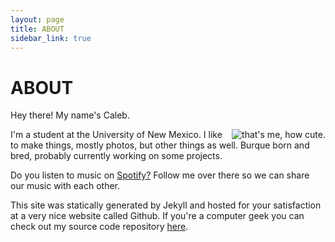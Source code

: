 ```yaml
---
layout: page
title: ABOUT
sidebar_link: true
---
```


<h1 class="page-title">ABOUT</h1>

Hey there! My name's Caleb.

<img style="float: right;" src="{{ site.baseurl }}/images/me.jpg" alt="that's me, how cute.">

I'm a student at the University of New Mexico. I like to make things, mostly photos, but other things as well. Burque born and bred, probably currently working on some projects.

Do you listen to music on [Spotify?](https://open.spotify.com/user/caleb.brenden?si=4UM3U3EeQgy1LxdPmDLjfA) Follow me over there so we can share our music with each other.

This site was statically generated by Jekyll and hosted for your satisfaction at a very nice website called Github. If you're a computer geek you can check out my source code repository [here](https://github.com/calebbreadsticks/calebbreadsticks.github.io).